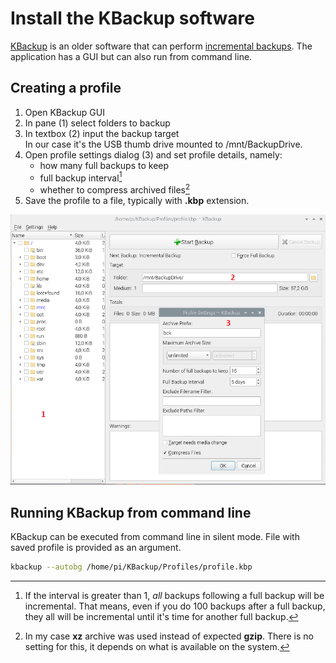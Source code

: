 # Install the KBackup software

[KBackup](https://docs.kde.org/stable5/en/kbackup/kbackup/) is an older software that can perform [incremental backups](https://www.easeus.com/backup-utility/differential-backup-vs-incremental-backup.html). The application has a GUI but can also run from command line.

## Creating a profile

1. Open KBackup GUI
2. In pane (1) select folders to backup
3. In textbox (2) input the backup target  
    In our case it's the USB thumb drive mounted to /mnt/BackupDrive.
4. Open profile settings dialog (3) and set profile details, namely:
    * how many full backups to keep
    * full backup interval[^1]
    * whether to compress archived files[^2]
5. Save the profile to a file, typically with **.kbp** extension.

![KBackup](../Images/kbackup.png "KBackup")

## Running KBackup from command line

KBackup can be executed from command line in silent mode. File with saved profile is provided as an argument.  

```bash
kbackup --autobg /home/pi/KBackup/Profiles/profile.kbp
```

[^1]: If the interval is greater than 1, *all* backups following a full backup will be incremental. That means, even if you do 100 backups after a full backup,
they all will be incremental until it's time for another full backup.  
[^2]: In my case **xz** archive was used instead of expected **gzip**. There is no setting for this, it depends on what is available on the system.
